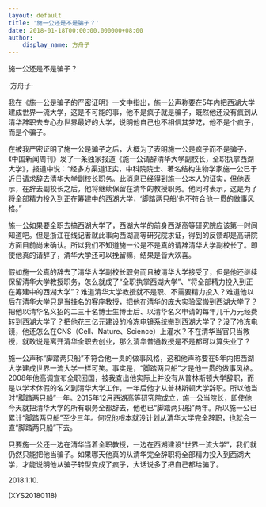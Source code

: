 ```yaml
---
layout: default
title: '施一公还是不是骗子？'
date: 2018-01-18T00:00:00.000000+08:00
author:
    display_name: 方舟子
---
```


施一公还是不是骗子？

·方舟子·

我在《施一公是骗子的严密证明》一文中指出，施一公声称要在5年内把西湖大学建成世界一流大学，这是不可能的事，他不是疯子就是骗子，既然他还没有疯到从清华辞职去专心办世界最好的大学，说明他自己也不相信其梦呓，他不是个疯子，而是个骗子。

在被我严密证明了施一公是骗子之后，大概为了表明施一公是疯子而不是骗子，《中国新闻周刊》发了一条独家报道《施一公请辞清华大学副校长，全职执掌西湖大学》，报道中说：“经多方渠道证实，中科院院士、著名结构生物学家施一公已于近日请求辞去清华大学副校长职务。此消息已经得到施一公本人的证实，但他表示，在辞去副校长之后，他将继续保留在清华的教授职务。他同时表示，这是为了将全部精力投入到正在筹建中的西湖大学，‘脚踏两只船’也不符合他一贯的做事风格。”

施一公如果要全职去搞西湖大学了，西湖大学的前身西湖高等研究院应该第一时间知道吧。但是浙江在线记者就此事向西湖高等研究院求证，得到的反馈却是高研院方面目前尚未确认。所以我们不知道施一公是不是真的请辞清华大学副校长了。即使他真的请辞了，清华大学还可以挽留嘛，结果是皆大欢喜。

假如施一公真的辞去了清华大学副校长职务而且被清华大学接受了，但是他还继续保留清华大学教授职务，怎么就成了“全职执掌西湖大学”、“将全部精力投入到正在筹建中的西湖大学”？难道清华大学教授就不是职、不需要精力投入？难道他以后在清华大学只是当挂名的客座教授，把他在清华的庞大实验室搬到西湖大学了？把他以清华名义招的二三十名博士生博士后、以清华名义申请的每年几千万元经费转到西湖大学了？把他花三亿元建设的冷冻电镜系统搬到西湖大学了？没了冷冻电镜，他还怎么在CNS（Cell、Nature、Science）上灌水？不在清华当官只当教授，就敢说是离开清华全职去创业，那么清华普通教授是不是都可以算失业了？

施一公声称“脚踏两只船”不符合他一贯的做事风格，这和他声称要在5年内把西湖大学建成世界一流大学一样可笑。事实是，“脚踏两只船”才是他一贯的做事风格。2008年他高调宣布全职回国，被我查出他实际上并没有从普林斯顿大学辞职，而是以学术休假的名义到清华大学工作，一年后他才从普林斯顿大学辞职。所以他当时“脚踏两只船”一年。2015年12月西湖高等研究院成立，施一公当院长，即使他今天就把清华大学的所有职务全都辞去，他也已“脚踏两只船”两年。所以施一公已累计“脚踏两只船”至少三年。何况他根本就没计划从清华大学完全辞职，也就会一直“脚踏两只船”下去。

只要施一公还一边在清华当着全职教授，一边在西湖建设“世界一流大学”，我们就仍然只能把他当骗子。如果哪天他真的从清华完全辞职将全部精力投入到西湖大学，才能说明他从骗子转型变成了疯子，大话说多了把自己都给骗了。

2018.1.10.

(XYS20180118)

